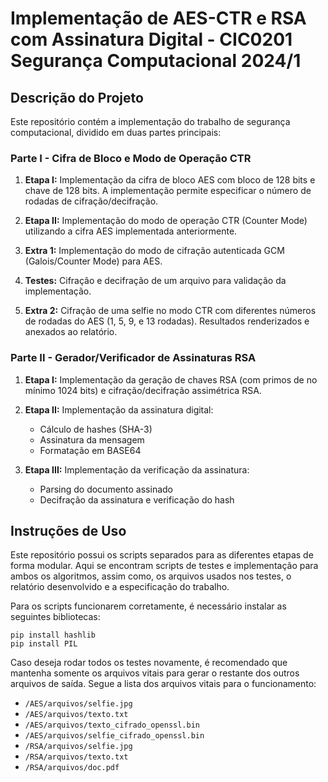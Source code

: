 # Implementação de AES-CTR e RSA com Assinatura Digital - CIC0201 Segurança Computacional 2024/1

## Descrição do Projeto

Este repositório contém a implementação do trabalho de segurança computacional, dividido em duas partes principais:

### **Parte I - Cifra de Bloco e Modo de Operação CTR**

1. **Etapa I:** Implementação da cifra de bloco AES com bloco de 128 bits e chave de 128 bits. A implementação permite especificar o número de rodadas de cifração/decifração.
   
2. **Etapa II:** Implementação do modo de operação CTR (Counter Mode) utilizando a cifra AES implementada anteriormente.

3. **Extra 1:** Implementação do modo de cifração autenticada GCM (Galois/Counter Mode) para AES.

4. **Testes:** Cifração e decifração de um arquivo para validação da implementação.

5. **Extra 2:** Cifração de uma selfie no modo CTR com diferentes números de rodadas do AES (1, 5, 9, e 13 rodadas). Resultados renderizados e anexados ao relatório.

### **Parte II - Gerador/Verificador de Assinaturas RSA**

1. **Etapa I:** Implementação da geração de chaves RSA (com primos de no mínimo 1024 bits) e cifração/decifração assimétrica RSA.

2. **Etapa II:** Implementação da assinatura digital:
   - Cálculo de hashes (SHA-3)
   - Assinatura da mensagem
   - Formatação em BASE64

3. **Etapa III:** Implementação da verificação da assinatura:
   - Parsing do documento assinado
   - Decifração da assinatura e verificação do hash

## Instruções de Uso

Este repositório possui os scripts separados para as diferentes etapas de forma modular. Aqui se encontram scripts de testes e implementação para ambos os algoritmos, assim como, os arquivos usados nos testes, o relatório desenvolvido e a especificação do trabalho.

Para os scripts funcionarem corretamente, é necessário instalar as seguintes bibliotecas:
```
pip install hashlib
pip install PIL
```

Caso deseja rodar todos os testes novamente, é recomendado que mantenha somente os arquivos vitais para gerar o restante dos outros arquivos de saída. Segue a lista dos arquivos vitais para o funcionamento:

- `/AES/arquivos/selfie.jpg`
- `/AES/arquivos/texto.txt`
- `/AES/arquivos/texto_cifrado_openssl.bin`
- `/AES/arquivos/selfie_cifrado_openssl.bin`
- `/RSA/arquivos/selfie.jpg`
- `/RSA/arquivos/texto.txt`
- `/RSA/arquivos/doc.pdf`
